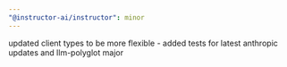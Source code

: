 ```yaml
---
"@instructor-ai/instructor": minor
---
```


updated client types to be more flexible - added tests for latest anthropic updates and llm-polyglot major
